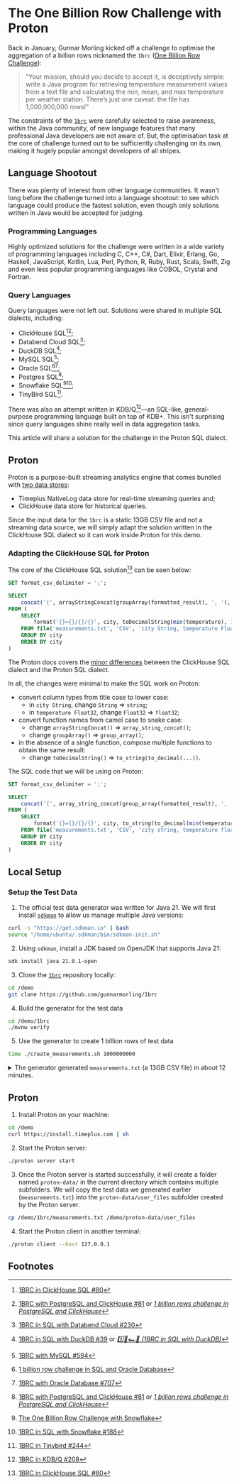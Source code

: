 # The One Billion Row Challenge with Proton

Back in January, Gunnar Morling kicked off a challenge to optimise the aggregation of a billion rows nicknamed the `1brc` ([One Billion Row Challenge](https://www.morling.dev/blog/one-billion-row-challenge/)):

> “Your mission, should you decide to accept it, is deceptively simple: write a Java program for retrieving temperature measurement values from a text file and calculating the min, mean, and max temperature per weather station. There’s just one caveat: the file has 1,000,000,000 rows!”

The constraints of the [`1brc`](https://github.com/gunnarmorling/1brc) were carefully selected to raise awareness, within the Java community, of new language features that many professional Java developers are not aware of. But, the optimisation task at the core of challenge turned out to be sufficiently challenging on its own, making it hugely popular amongst developers of all stripes.

## Language Shootout
There was plenty of interest from other language communities. It wasn't long before the challenge turned into a language shootout: to see which language could produce the fastest solution, even though only solutions written in Java would be accepted for judging.

### Programming Languages
Highly optimized solutions for the challenge were written in a wide variety of programming languages including C, C++, C#, Dart, Elixir, Erlang, Go, Haskell, JavaScript, Kotlin, Lua, Perl, Python, R, Ruby, Rust, Scala, Swift, Zig and even less popular programming languages like COBOL, Crystal and Fortran. 

### Query Languages
Query languages were not left out. Solutions were shared in multiple SQL dialects, including:
* ClickHouse SQL[^a][^2];
* Databend Cloud SQL[^7];
* DuckDB SQL[^1];
* MySQL SQL[^6];
* Oracle SQL[^5a][^5b];
* Postgres SQL[^2];
* Snowflake SQL[^4a][^4b];
* TinyBird SQL[^3].

There was also an attempt written in KDB/Q[^8]—an SQL-like, general-purpose programming language built on top of KDB+. This isn't surprising since query languages shine really well in data aggregation tasks. 

This article will share a solution for the challenge in the Proton SQL dialect.

## Proton
Proton is a purpose-built streaming analytics engine that comes bundled with [two data stores](https://docs.timeplus.com/proton-architecture#data-storage): 
- Timeplus NativeLog data store for real-time streaming queries and;
- ClickHouse data store for historical queries.

Since the input data for the `1brc` is a static 13GB CSV file and not a streaming data source, we will simply adapt the solution written in the ClickHouse SQL dialect so it can work inside Proton for this demo. 

### Adapting the ClickHouse SQL for Proton
The core of the ClickHouse SQL solution[^a] can be seen below:
```sql
SET format_csv_delimiter = ';';

SELECT 
    concat('{', arrayStringConcat(groupArray(formatted_result), ', '), '}') AS final_output
FROM (
    SELECT 
        format('{}={}/{}/{}', city, toDecimalString(min(temperature), 1), toDecimalString(avg(temperature), 1), toDecimalString(max(temperature), 1)) AS formatted_result
    FROM file('measurements.txt', 'CSV', 'city String, temperature Float32')
    GROUP BY city
    ORDER BY city
)
```

The Proton docs covers the [minor differences](https://docs.timeplus.com/proton-faq/#if-im-familiar-with-clickhouse-how-easy-is-it-for-me-to-use-proton) between the ClickHouse SQL dialect and the Proton SQL dialect. 

In all, the changes were minimal to make the SQL work on Proton:
* convert column types from title case to lower case:
  * in `city String`, change `String` => `string`;
  * in `temperature Float32`, change `Float32` => `float32`;
* convert function names from camel case to snake case:
  * change `arrayStringConcat()` => `array_string_concat()`;
  * change `groupArray()` => `group_array()`;
* in the absence of a single function, compose multiple functions to obtain the same result: 
  * change `toDecimalString()` => `to_string(to_decimal(...))`.

The SQL code that we will be using on Proton:
```sql
SET format_csv_delimiter = ';';

SELECT 
    concat('{', array_string_concat(group_array(formatted_result), ', '), '}') AS final_output
FROM (
    SELECT 
        format('{}={}/{}/{}', city, to_string(to_decimal(min(temperature), 1)), to_string(to_decimal(avg(temperature), 1)), to_string(to_decimal(max(temperature), 1))) AS formatted_result
    FROM file('measurements.txt', 'CSV', 'city string, temperature float32')
    GROUP BY city
    ORDER BY city
)
```

## Local Setup
### Setup the Test Data
1. The official test data generator was written for Java 21. We will first install [`sdkman`](https://sdkman.io/jdks) to allow us manage multiple Java versions:
```bash
curl -s "https://get.sdkman.io" | bash
source "/home/ubuntu/.sdkman/bin/sdkman-init.sh"
```

2. Using `sdkman`, install a JDK based on OpenJDK that supports Java 21:
```bash
sdk install java 21.0.1-open
```

3. Clone the [`1brc`](https://github.com/gunnarmorling/1brc) repository locally:
```bash
cd /demo
git clone https://github.com/gunnarmorling/1brc
```

4. Build the generator for the test data 
```bash
cd /demo/1brc
./mvnw verify 
```

5. Use the generator to create 1 billion rows of test data
```bash
time ./create_measurements.sh 1000000000
```

<details>
<summary>The generator generated <code>measurements.txt</code> (a 13GB CSV file) in about 12 minutes.</summary>
<pre>
time ./create_measurements.sh 1000000000
Wrote 50,000,000 measurements in 16122 ms
Wrote 100,000,000 measurements in 55385 ms
Wrote 150,000,000 measurements in 94465 ms
Wrote 200,000,000 measurements in 133557 ms
Wrote 250,000,000 measurements in 172660 ms
Wrote 300,000,000 measurements in 211746 ms
Wrote 350,000,000 measurements in 250862 ms
Wrote 400,000,000 measurements in 290035 ms
Wrote 450,000,000 measurements in 329179 ms
Wrote 500,000,000 measurements in 368350 ms
Wrote 550,000,000 measurements in 407489 ms
Wrote 600,000,000 measurements in 446671 ms
Wrote 650,000,000 measurements in 485740 ms
Wrote 700,000,000 measurements in 524930 ms
Wrote 750,000,000 measurements in 564045 ms
Wrote 800,000,000 measurements in 603177 ms
Wrote 850,000,000 measurements in 642245 ms
Wrote 900,000,000 measurements in 681340 ms
Wrote 950,000,000 measurements in 720459 ms
Created file with 1,000,000,000 measurements in 759563 ms

real    12m39.673s
user    12m24.649s
sys 0m16.623s
</pre>
</details>


## Proton
1. Install Proton on your machine:
```bash
cd /demo
curl https://install.timeplus.com | sh
```

2. Start the Proton server:
```bash
./proton server start
```

3. Once the Proton server is started successfully, it will create a folder named `proton-data/` in the current directory which contains multiple subfolders. We will copy the test data we generated earlier (`measurements.txt`) into the `proton-data/user_files` subfolder created by the Proton server.
```bash
cp /demo/1brc/measurements.txt /demo/proton-data/user_files
```

4. Start the Proton client in another terminal:
```bash
./proton client --host 127.0.0.1
```




## Footnotes
[^a]: [1BRC in ClickHouse SQL #80](https://github.com/gunnarmorling/1brc/discussions/80)
[^1]: [1BRC in SQL with DuckDB #39](https://github.com/gunnarmorling/1brc/discussions/39) or *[1️⃣🐝🏎️🦆 (1BRC in SQL with DuckDB)](https://rmoff.net/2024/01/03/1%EF%B8%8F%E2%83%A3%EF%B8%8F-1brc-in-sql-with-duckdb/)*
[^2]: [1BRC with PostgreSQL and ClickHouse #81](https://github.com/gunnarmorling/1brc/discussions/81) or *[1 billion rows challenge in PostgreSQL and ClickHouse](https://ftisiot.net/posts/1brows/)*
[^3]: [1BRC in Tinybird #244](https://github.com/gunnarmorling/1brc/discussions/244) 
[^4a]: [The One Billion Row Challenge with Snowflake](https://medium.com/snowflake/the-one-billion-row-challenge-with-snowflake-f612ae76dbd5)
[^4b]: [1BRC in SQL with Snowflake #188](https://github.com/gunnarmorling/1brc/discussions/188)
[^5a]: [1 billion row challenge in SQL and Oracle Database](https://geraldonit.com/2024/01/31/1-billion-row-challenge-in-sql-and-oracle-database/)
[^5b]: [1BRC with Oracle Database #707](https://github.com/gunnarmorling/1brc/discussions/707)
[^6]: [1BRC with MySQL #594](https://github.com/gunnarmorling/1brc/discussions/594)
[^7]: [1BRC in SQL with Databend Cloud #230](https://github.com/gunnarmorling/1brc/discussions/230)
[^8]: [1BRC in KDB/Q #208](https://github.com/gunnarmorling/1brc/discussions/208) 
